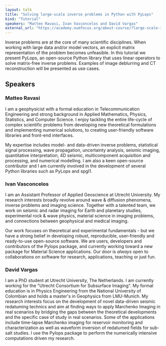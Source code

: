 ```yaml
---
layout: talk
title: "Solving large-scale inverse problems in Python with PyLops"
kind: "Tutorial"
speakers: "Matteo Ravasi, Ivan Vasconcelos and David Vargas"
external_url: "https://academy.numfocus.org/about-course/?large-scale-inverse-problems-with-pylops"
---
```


Inverse problems are at the core of many scientific disciplines. When working with large data and/or model vectors, an explicit matrix representation of the problem becomes unfeasible. In this tutorial we present PyLops, an open-source Python library that uses linear operators to solve matrix-free inverse problems. Examples of image deblurring and CT reconstruction will be presented as use cases.

## Speakers

### Matteo Ravasi

I am a geophysicist with a formal education in Telecommunication Engineering and strong background in Applied Mathematics, Physics, Statistics, and Computer Science. I enjoy tackling the entire life-cycle of complex scientific problems from developing new theoretical formulations and implementing numerical solutions, to creating user-friendly software libraries and front-end interfaces.

My expertise includes model- and data-driven inverse problems, statistical signal processing, wave propagation, uncertainty analysis, seismic imaging, quantitative interpretation, 4D seismic, multicomponent acquisition and processing, and numerical modelling. I am also a keen open-source contributor and I am currently involved in the development of several Python libraries such as PyLops and spgl1.

### Ivan Vasconcelos

I am an Assistant Professor of Applied Geoscience at Utrecht University. My research interests broadly revolve around wave & diffusion phenomena, inverse problems and imaging science. Together with a talented team, we work on seismic and radar imaging for Earth and planetary studies, experimental rock & wave physics, material science in imaging problems, and connections between geophysical and medical imaging. 

Our work focuses on theoretical and experimental fundamentals - but we have a strong belief in developing robust, reproducible, user-friendly and ready-to-use open-source software. We are users, developers and contributors of the Pylops package, and currently working toward a new package for Material Science applications.  Our door is *always* open to collaborations on software for research, applications, teaching or just fun.

### David Vargas

I am a PhD student at Utrecht University, The Netherlands. I am currently working for the "Utrecht Consortium for Subsurface Imaging". My formal education is in Physics Engineering from the National University of Colombian and holds a master's in Geophysics from LMU-Munich. My research interests focus on the development of novel data-driven seismic redatuming technics and aim at finding ways to apply Marchenko Imaging in real scenarios by bridging the gaps between the theoretical developments and the specific case of study in real scenarios. Some of the applications include time-lapse Marchenko imaging for reservoir monitoring and characterization as well as waveform inversion of redatumed fields for sub-salt studies. I use the Pylops package to perform the numerically intensive computations driven my research.
